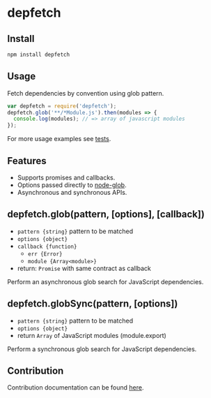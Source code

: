 
# depfetch

## Install

```bash
npm install depfetch
```

## Usage

Fetch dependencies by convention using glob pattern.

```javascript
var depfetch = require('depfetch');
depfetch.glob('**/*Module.js').then(modules => {
  console.log(modules); // => array of javascript modules
});
```

For more usage examples see [tests](./test/spec).

## Features

- Supports promises and callbacks.
- Options passed directly to [node-glob](https://github.com/isaacs/node-glob).
- Asynchronous and synchronous APIs.

## depfetch.glob(pattern, [options], [callback])

- `pattern {string}` pattern to be matched
- `options {object}`
- `callback {function}`
    + `err {Error}`
    + `module {Array<module>}`
- return: `Promise` with same contract as callback

Perform an asynchronous glob search for JavaScript dependencies.

## depfetch.globSync(pattern, [options])

- `pattern {string}` pattern to be matched
- `options {object}`
- return `Array` of JavaScript modules (module.export)

Perform a synchronous glob search for JavaScript dependencies.

## Contribution

Contribution documentation can be found [here](CONTRIBUTE.md).
